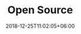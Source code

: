 ---
title: "Open Source"
date: 2018-12-25T11:02:05+06:00
icon: "ti-settings"
description: "Lorem ipsum dolor sit amet ipsum dolor sit amet ipsum dolor sit amet"
type : "docs"
---